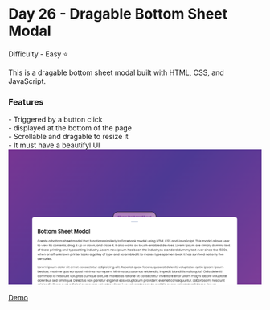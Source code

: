 <h1> Day 26 - Dragable Bottom Sheet Modal</h1>

Difficulty - Easy :star:

This is a dragable bottom sheet modal built with HTML, CSS, and JavaScript. 

<h3>Features</h3>
 - Triggered by a button click </br>
 - displayed at the bottom of the page</br>
 - Scrollable and dragable to resize it</br>
 - It must have a beautifyl UI</br>

<img src="../images/Show26.png" width="750" alt="Quize App">

<a href="https://basicfrontend.netlify.app/day%2026%20dragable%20bottom%20sheet%20modal/">Demo</a> 


